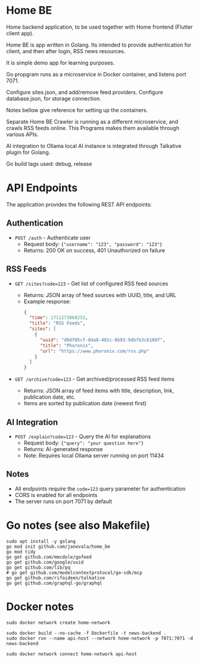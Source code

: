 # Home BE

Home backend application, to be used together with Home frontend (Flutter client app).

Home BE is app written in Golang. Its intended to provide authentication for client, and then after login, RSS news resources.

It is simple demo app for learning purposes.

Go propgram runs as a microservice in Docker container, and listens port 7071.

Configure sites.json, and add/remove feed providers. Configure database.json, for storage connection.

Notes bellow give reference for setting up the containers.

Separate Home BE Crawler is running as a different microservice, and crawls RSS feeds online. This Programs makes them available through various APIs.

AI integration to Ollama local AI instance is integrated through Talkative plugin for Golang.

Go build tags used: debug, release

# API Endpoints

The application provides the following REST API endpoints:

## Authentication
- `POST /auth` - Authenticate user
  - Request body: `{"username": "123", "password": "123"}`
  - Returns: 200 OK on success, 401 Unauthorized on failure

## RSS Feeds
- `GET /sites?code=123` - Get list of configured RSS feed sources
  - Returns: JSON array of feed sources with UUID, title, and URL
  - Example response:
    ```json
    {
      "time": 1711273868253,
      "title": "RSS Feeds",
      "sites": [
        {
          "uuid": "d0df05cf-0da8-401c-8b93-9dbfb3cb108f",
          "title": "Phoronix",
          "url": "https://www.phoronix.com/rss.php"
        }
      ]
    }
    ```

- `GET /archive?code=123` - Get archived/processed RSS feed items
  - Returns: JSON array of feed items with title, description, link, publication date, etc.
  - Items are sorted by publication date (newest first)

## AI Integration
- `POST /explain?code=123` - Query the AI for explanations
  - Request body: `{"query": "your question here"}`
  - Returns: AI-generated response
  - Note: Requires local Ollama server running on port 11434

## Notes
- All endpoints require the `code=123` query parameter for authentication
- CORS is enabled for all endpoints
- The server runs on port 7071 by default

# Go notes (see also Makefile)
```
sudo apt install -y golang
go mod init github.com/janevala/home_be
go mod tidy
go get github.com/mmcdole/gofeed
go get github.com/google/uuid
go get github.com/lib/pq
# go get github.com/modelcontextprotocol/go-sdk/mcp
go get github.com/rifaideen/talkative
go get github.com/graphql-go/graphql
```

# Docker notes
```
sudo docker network create home-network

sudo docker build --no-cache -f Dockerfile -t news-backend .
sudo docker run --name api-host --network home-network -p 7071:7071 -d news-backend

sudo docker network connect home-network api-host
```
